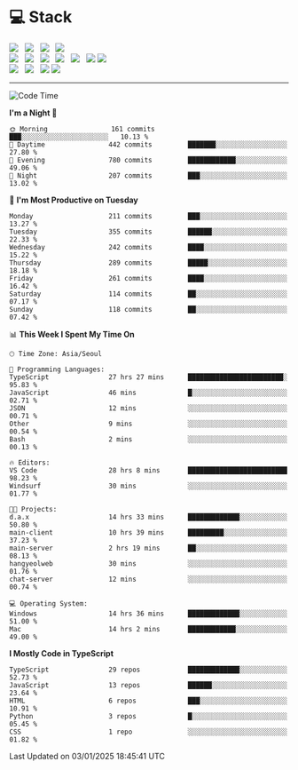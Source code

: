 <h1>💻 Stack</h1>
<div>
 <!-- badge : https://shields.io/ -->
 <!-- icon : https://simpleicons.org/?q=Get -->
 <img src="https://img.shields.io/badge/HTML5-e74c3c?style=flat-square&logo=HTML5&logoColor=white"/> &nbsp 
 <img src="https://img.shields.io/badge/CSS3-0A84FF?style=flat-square&logo=CSS3&logoColor=white"/> &nbsp 
 <img src="https://img.shields.io/badge/JavaScript-FFCD11?style=flat-square&logo=JavaScript&logoColor=white"/> &nbsp 
 <img src="https://img.shields.io/badge/TypeScript-3075C0?style=flat-square&logo=TypeScript&logoColor=white"/>
 <br/>
 <img src="https://img.shields.io/badge/Next-000000?style=flat-square&logo=nextdotjs&logoColor=white"/> &nbsp 
 <img src="https://img.shields.io/badge/React-00BCF6?style=flat-square&logo=React&logoColor=white"/> &nbsp 
 <img src="https://img.shields.io/badge/Redux-764ABC?style=flat-square&logo=Redux&logoColor=white"/> &nbsp
 <img src="https://img.shields.io/badge/Recoil-3578E5?style=flat-square&logo=recoil&logoColor=white"/> &nbsp
 <img src="https://img.shields.io/badge/React-Query-FF4154?style=flat-square&logo=reactquery&logoColor=white"/> &nbsp 
 <img src="https://img.shields.io/badge/styled%2Dcomponents-DB7093?style=flat-square&logo=styled%2Dcomponents&logoColor=white"/>
 <img src="https://img.shields.io/badge/CSS Modules-000000?style=flat-square&logo=CSS Modules&logoColor=white"/> &nbsp 
 <br/>
 <img src="https://img.shields.io/badge/Node-339933?style=flat-square&logo=Node.js&logoColor=white"/> &nbsp 
 <img src="https://img.shields.io/badge/Express-000000?style=flat-square&logo=Express&logoColor=white"/> &nbsp 
 <img src="https://img.shields.io/badge/MongoDB-47A248?style=flat-square&logo=MongoDB&logoColor=white"/>
 <img src="https://img.shields.io/badge/MariaDB-003545?style=flat-square&logo=mariadb&logoColor=white"/>
</div>

<hr>

<!--START_SECTION:waka-->
![Code Time](http://img.shields.io/badge/Code%20Time-1%2C869%20hrs%2055%20mins-blue)

**I'm a Night 🦉** 

```text
🌞 Morning                161 commits         ███░░░░░░░░░░░░░░░░░░░░░░   10.13 % 
🌆 Daytime                442 commits         ███████░░░░░░░░░░░░░░░░░░   27.80 % 
🌃 Evening                780 commits         ████████████░░░░░░░░░░░░░   49.06 % 
🌙 Night                  207 commits         ███░░░░░░░░░░░░░░░░░░░░░░   13.02 % 
```
📅 **I'm Most Productive on Tuesday** 

```text
Monday                   211 commits         ███░░░░░░░░░░░░░░░░░░░░░░   13.27 % 
Tuesday                  355 commits         ██████░░░░░░░░░░░░░░░░░░░   22.33 % 
Wednesday                242 commits         ████░░░░░░░░░░░░░░░░░░░░░   15.22 % 
Thursday                 289 commits         █████░░░░░░░░░░░░░░░░░░░░   18.18 % 
Friday                   261 commits         ████░░░░░░░░░░░░░░░░░░░░░   16.42 % 
Saturday                 114 commits         ██░░░░░░░░░░░░░░░░░░░░░░░   07.17 % 
Sunday                   118 commits         ██░░░░░░░░░░░░░░░░░░░░░░░   07.42 % 
```


📊 **This Week I Spent My Time On** 

```text
🕑︎ Time Zone: Asia/Seoul

💬 Programming Languages: 
TypeScript               27 hrs 27 mins      ████████████████████████░   95.83 % 
JavaScript               46 mins             █░░░░░░░░░░░░░░░░░░░░░░░░   02.71 % 
JSON                     12 mins             ░░░░░░░░░░░░░░░░░░░░░░░░░   00.71 % 
Other                    9 mins              ░░░░░░░░░░░░░░░░░░░░░░░░░   00.54 % 
Bash                     2 mins              ░░░░░░░░░░░░░░░░░░░░░░░░░   00.13 % 

🔥 Editors: 
VS Code                  28 hrs 8 mins       █████████████████████████   98.23 % 
Windsurf                 30 mins             ░░░░░░░░░░░░░░░░░░░░░░░░░   01.77 % 

🐱‍💻 Projects: 
d.a.x                    14 hrs 33 mins      █████████████░░░░░░░░░░░░   50.80 % 
main-client              10 hrs 39 mins      █████████░░░░░░░░░░░░░░░░   37.23 % 
main-server              2 hrs 19 mins       ██░░░░░░░░░░░░░░░░░░░░░░░   08.13 % 
hangyeolweb              30 mins             ░░░░░░░░░░░░░░░░░░░░░░░░░   01.76 % 
chat-server              12 mins             ░░░░░░░░░░░░░░░░░░░░░░░░░   00.74 % 

💻 Operating System: 
Windows                  14 hrs 36 mins      █████████████░░░░░░░░░░░░   51.00 % 
Mac                      14 hrs 2 mins       ████████████░░░░░░░░░░░░░   49.00 % 
```

**I Mostly Code in TypeScript** 

```text
TypeScript               29 repos            █████████████░░░░░░░░░░░░   52.73 % 
JavaScript               13 repos            ██████░░░░░░░░░░░░░░░░░░░   23.64 % 
HTML                     6 repos             ███░░░░░░░░░░░░░░░░░░░░░░   10.91 % 
Python                   3 repos             █░░░░░░░░░░░░░░░░░░░░░░░░   05.45 % 
CSS                      1 repo              ░░░░░░░░░░░░░░░░░░░░░░░░░   01.82 % 
```




 Last Updated on 03/01/2025 18:45:41 UTC
<!--END_SECTION:waka-->
